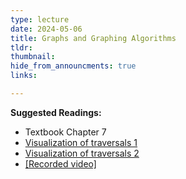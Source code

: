 ```yaml
---
type: lecture
date: 2024-05-06
title: Graphs and Graphing Algorithms
tldr: 
thumbnail: 
hide_from_announcments: true
links: 

---
```

**Suggested Readings:**
- Textbook Chapter 7
- [Visualization of traversals 1](https://visualgo.net/en/dfsbfs)
- [Visualization of traversals 2](https://opendsa-server.cs.vt.edu/OpenDSA/Books/CS3/html/GraphTraversal.html#depth-first-search)
- [[Recorded video]](https://www.youtube.com/playlist?list=PLHNZtBNWQ-847YPFq6ilOWcnH0kmDmdI-)


